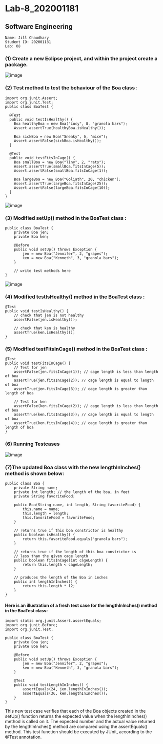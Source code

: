 # Lab-8_202001181
## Software Engineering

    Name: Jill Chaudhary
    Student ID: 202001181
    Lab: 08

### (1) Create a new Eclipse project, and within the project create a package.

![image](https://user-images.githubusercontent.com/83700057/233320595-46f50acf-1163-468a-a99c-5e94c7f8173e.png)

### (2) Test method to test the behaviour of the Boa class :

```
import org.junit.Assert;
import org.junit.Test;
public class BoaTest {

  @Test
  public void testIsHealthy() {
    Boa healthyBoa = new Boa("Lucy", 8, "granola bars");
    Assert.assertTrue(healthyBoa.isHealthy());
    
    Boa sickBoa = new Boa("Sneaky", 6, "mice");
    Assert.assertFalse(sickBoa.isHealthy());
  }

  @Test
  public void testFitsInCage() {
    Boa smallBoa = new Boa("Tiny", 2, "rats");
    Assert.assertTrue(smallBoa.fitsInCage(5));
    Assert.assertFalse(smallBoa.fitsInCage(1));

    Boa largeBoa = new Boa("Goliath", 20, "chicken");
    Assert.assertTrue(largeBoa.fitsInCage(25));
    Assert.assertFalse(largeBoa.fitsInCage(10));
  }
}

```
![image](https://user-images.githubusercontent.com/83700057/233320656-3dd3da9f-e6b2-4c4d-b3d9-be3e2e79cd7e.png)


### (3) Modified setUp() method in the BoaTest class :

```
public class BoaTest {
    private Boa jen;
    private Boa ken;
    
    @Before
    public void setUp() throws Exception {
        jen = new Boa("Jennifer", 2, "grapes");
        ken = new Boa("Kenneth", 3, "granola bars");
    }
    
    // write test methods here
}
```

![image](https://user-images.githubusercontent.com/83700057/233320952-fcb39998-3af2-46b7-bdaf-2cab14569952.png)

### (4) Modified testIsHealthy() method in the BoaTest class :

```
@Test
public void testIsHealthy() {
    // check that jen is not healthy
    assertFalse(jen.isHealthy());
    
    // check that ken is healthy
    assertTrue(ken.isHealthy());
}

```

### (5) Modified testFitsInCage() method in the BoaTest class :
```
@Test
public void testFitsInCage() {
    // Test for jen
    assertFalse(jen.fitsInCage(1)); // cage length is less than length of boa
    assertTrue(jen.fitsInCage(2)); // cage length is equal to length of boa
    assertTrue(jen.fitsInCage(3)); // cage length is greater than length of boa

    // Test for ken
    assertFalse(ken.fitsInCage(2)); // cage length is less than length of boa
    assertTrue(ken.fitsInCage(3)); // cage length is equal to length of boa
    assertTrue(ken.fitsInCage(4)); // cage length is greater than length of boa
}
```


### (6) Running Testcases

![image](https://user-images.githubusercontent.com/83700057/233322459-1d2a45e7-4b98-4a90-a4a0-e2e7a16ef72b.png)


### (7)The updated Boa class with the new lengthInInches() method is shown below:

```
public class Boa {
    private String name;
    private int length; // the length of the boa, in feet
    private String favoriteFood;

    public Boa(String name, int length, String favoriteFood) {
        this.name = name;
        this.length = length;
        this.favoriteFood = favoriteFood;
    }

    // returns true if this boa constrictor is healthy
    public boolean isHealthy() {
        return this.favoriteFood.equals("granola bars");
    }

    // returns true if the length of this boa constrictor is
    // less than the given cage length
    public boolean fitsInCage(int cageLength) {
        return this.length < cageLength;
    }

    // produces the length of the Boa in inches
    public int lengthInInches() {
        return this.length * 12;
    }
}
```

#### Here is an illustration of a fresh test case for the lengthInInches() method in the BoaTest class:
```
import static org.junit.Assert.assertEquals;
import org.junit.Before;
import org.junit.Test;

public class BoaTest {
    private Boa jen;
    private Boa ken;

    @Before
    public void setUp() throws Exception {
        jen = new Boa("Jennifer", 2, "grapes");
        ken = new Boa("Kenneth", 3, "granola bars");
    }

    @Test
    public void testLengthInInches() {
        assertEquals(24, jen.lengthInInches());
        assertEquals(36, ken.lengthInInches());
    }
}
```

This new test case verifies that each of the Boa objects created in the setUp() function returns the expected value when the lengthInInches() method is called on it. The expected number and the actual value returned by the lengthInInches() method are compared using the assertEquals() method. This test function should be executed by JUnit, according to the @Test annotation.


